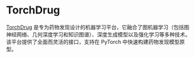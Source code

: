 # TorchDrug

[TorchDrug](https://torchdrug.ai/) 是专为药物发现设计的机器学习平台，它融合了图机器学习（包括图神经网络、几何深度学习和知识图谱）、深度生成模型以及强化学习等多种技术。该平台提供了全面而灵活的接口，支持在 PyTorch 中快速构建药物发现模型原型。
